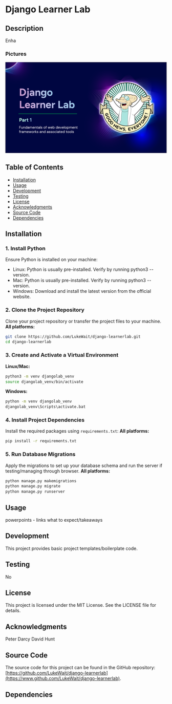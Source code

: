 # Django Learner Lab
## Description
Enha

### Pictures
<p align="center">
  <img src="https://github.com/LukeWait/django-learnerlab/raw/main/docs/screenshots/django-learnerlab-titlepage.png" alt="Labs Screenshot" width="700">
</p>

## Table of Contents
- [Installation](#installation)
- [Usage](#usage)
- [Development](#development)
- [Testing](#testing)
- [License](#license)
- [Acknowledgments](#acknowledgments)
- [Source Code](#source-code)
- [Dependencies](#dependencies)

## Installation
### 1. Install Python
Ensure Python is installed on your machine:
- Linux: Python is usually pre-installed. Verify by running python3 --version.
- Mac: Python is usually pre-installed. Verify by running python3 --version.
- Windows: Download and install the latest version from the official website.

### 2. Clone the Project Repository
Clone your project repository or transfer the project files to your machine.
**All platforms:**
```sh
git clone https://github.com/LukeWait/django-learnerlab.git
cd django-learnerlab
```

### 3. Create and Activate a Virtual Environment
**Linux/Mac:**
```sh
python3 -m venv djangolab_venv
source djangolab_venv/bin/activate
```

**Windows:**
```sh
python -m venv djangolab_venv
djangolab_venv\Scripts\activate.bat
```

### 4. Install Project Dependencies
Install the required packages using `requirements.txt`:
**All platforms:**
```sh
pip install -r requirements.txt
```

### 5. Run Database Migrations
Apply the migrations to set up your database schema and run the server if testing/managing through browser.
**All platforms:**
```sh
python manage.py makemigrations
python manage.py migrate
python manage.py runserver
```

## Usage
powerpoints - links
what to expect/takeaways

## Development
This project provides basic project templates/boilerplate code.

## Testing
No

## License
This project is licensed under the MIT License. See the LICENSE file for details.

## Acknowledgments
Peter Darcy
David Hunt

## Source Code
The source code for this project can be found in the GitHub repository: [https://github.com/LukeWait/django-learnerlab](https://www.github.com/LukeWait/django-learnerlab).

## Dependencies
